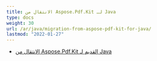 ```yaml
---
title: الانتقال من Aspose.Pdf.Kit لـ Java
type: docs
weight: 30
url: /ar/java/migration-from-aspose-pdf-kit-for-java/
lastmod: "2022-01-27"
---
```


- [الانتقال من Aspose.Pdf.Kit القديم لـ Java](/pdf/ar/java/migration-from-legacy-aspose-pdf-kit-for-java/)